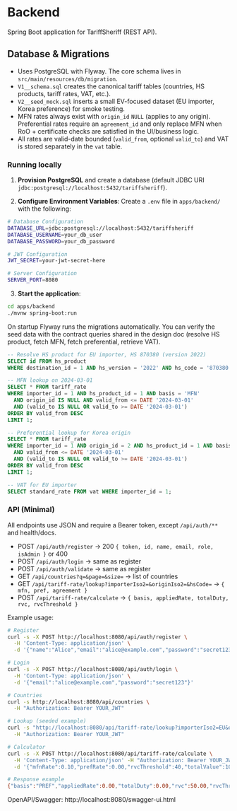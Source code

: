 # Backend

Spring Boot application for TariffSheriff (REST API).

## Database & Migrations

- Uses PostgreSQL with Flyway. The core schema lives in `src/main/resources/db/migration`.
- `V1__schema.sql` creates the canonical tariff tables (countries, HS products, tariff rates, VAT, etc.).
- `V2__seed_mock.sql` inserts a small EV-focused dataset (EU importer, Korea preference) for smoke testing.
- MFN rates always exist with `origin_id` `NULL` (applies to any origin). Preferential rates require an `agreement_id` and only replace MFN when RoO + certificate checks are satisfied in the UI/business logic.
- All rates are valid-date bounded (`valid_from`, optional `valid_to`) and VAT is stored separately in the `vat` table.

### Running locally

1. **Provision PostgreSQL** and create a database (default JDBC URI `jdbc:postgresql://localhost:5432/tariffsheriff`).

2. **Configure Environment Variables**: Create a `.env` file in `apps/backend/` with the following:

```bash
# Database Configuration
DATABASE_URL=jdbc:postgresql://localhost:5432/tariffsheriff
DATABASE_USERNAME=your_db_user
DATABASE_PASSWORD=your_db_password

# JWT Configuration
JWT_SECRET=your-jwt-secret-here

# Server Configuration
SERVER_PORT=8080
```

3. **Start the application**: 
```bash
cd apps/backend
./mvnw spring-boot:run
```

On startup Flyway runs the migrations automatically. You can verify the seed data with the contract queries shared in the design doc (resolve HS product, fetch MFN, fetch preferential, retrieve VAT).

```sql
-- Resolve HS product for EU importer, HS 870380 (version 2022)
SELECT id FROM hs_product
WHERE destination_id = 1 AND hs_version = '2022' AND hs_code = '870380';

-- MFN lookup on 2024-03-01
SELECT * FROM tariff_rate
WHERE importer_id = 1 AND hs_product_id = 1 AND basis = 'MFN'
  AND origin_id IS NULL AND valid_from <= DATE '2024-03-01'
  AND (valid_to IS NULL OR valid_to >= DATE '2024-03-01')
ORDER BY valid_from DESC
LIMIT 1;

-- Preferential lookup for Korea origin
SELECT * FROM tariff_rate
WHERE importer_id = 1 AND origin_id = 2 AND hs_product_id = 1 AND basis = 'PREF'
  AND valid_from <= DATE '2024-03-01'
  AND (valid_to IS NULL OR valid_to >= DATE '2024-03-01')
ORDER BY valid_from DESC
LIMIT 1;

-- VAT for EU importer
SELECT standard_rate FROM vat WHERE importer_id = 1;
```

### API (Minimal)

All endpoints use JSON and require a Bearer token, except `/api/auth/**` and health/docs.

- POST `/api/auth/register` → 200 `{ token, id, name, email, role, isAdmin }` or 400
- POST `/api/auth/login` → same as register
- POST `/api/auth/validate` → same as register
- GET `/api/countries?q=&page=&size=` → list of countries
- GET `/api/tariff-rate/lookup?importerIso2=&originIso2=&hsCode=` → `{ mfn, pref, agreement }`
- POST `/api/tariff-rate/calculate` → `{ basis, appliedRate, totalDuty, rvc, rvcThreshold }`

Example usage:

```bash
# Register
curl -s -X POST http://localhost:8080/api/auth/register \
  -H 'Content-Type: application/json' \
  -d '{"name":"Alice","email":"alice@example.com","password":"secret123"}'

# Login
curl -s -X POST http://localhost:8080/api/auth/login \
  -H 'Content-Type: application/json' \
  -d '{"email":"alice@example.com","password":"secret123"}'

# Countries
curl -s http://localhost:8080/api/countries \
  -H "Authorization: Bearer YOUR_JWT"

# Lookup (seeded example)
curl -s "http://localhost:8080/api/tariff-rate/lookup?importerIso2=EU&originIso2=KR&hsCode=870380" \
  -H "Authorization: Bearer YOUR_JWT"

# Calculator
curl -s -X POST http://localhost:8080/api/tariff-rate/calculate \
  -H 'Content-Type: application/json' -H "Authorization: Bearer YOUR_JWT" \
  -d '{"mfnRate":0.10,"prefRate":0.00,"rvcThreshold":40,"totalValue":1000,"materialCost":20,"labourCost":10,"overheadCost":10,"profit":5,"otherCosts":5,"fob":100}'

# Response example
{"basis":"PREF","appliedRate":0.00,"totalDuty":0.00,"rvc":50.00,"rvcThreshold":40}
```

OpenAPI/Swagger: http://localhost:8080/swagger-ui.html
